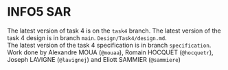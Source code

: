 # INFO5 SAR
The latest version of task 4 is on the `task4` branch. 
The latest version of the task 4 design is in branch `main`. `Design/Task4/design.md`.  
The latest version of the task 4 specification is in branch `specification`.  
Work done by Alexandre MOUA (`@mouaa`), Romain HOCQUET (`@hocquetr`), Joseph LAVIGNE (`@lavignej`) and Eliott SAMMIER (`@sammiere`)
